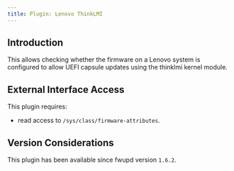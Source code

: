 ```yaml
---
title: Plugin: Lenovo ThinkLMI
---
```


## Introduction

This allows checking whether the firmware on a Lenovo system is configured to
allow UEFI capsule updates using the thinklmi kernel module.

## External Interface Access

This plugin requires:

* read access to `/sys/class/firmware-attributes`.

## Version Considerations

This plugin has been available since fwupd version `1.6.2`.
